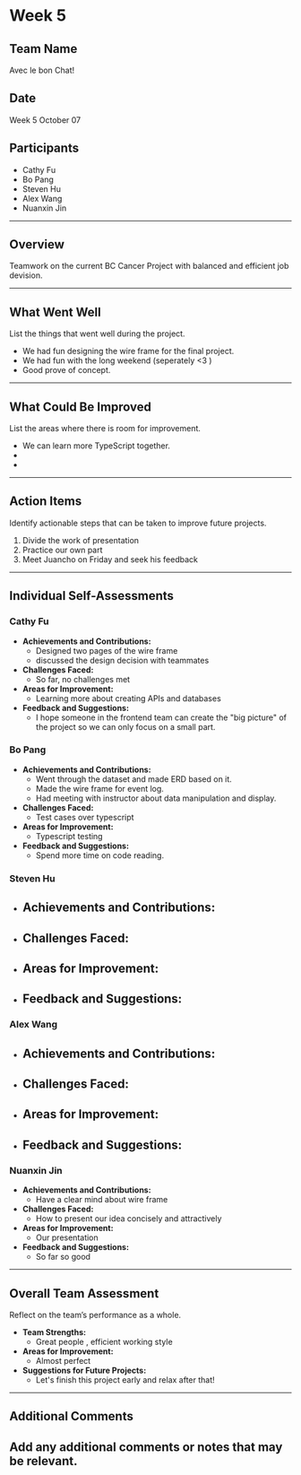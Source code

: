 # Week 5

## Team Name
Avec le bon Chat!

## Date
Week 5 October 07

## Participants
- Cathy Fu
- Bo Pang
- Steven Hu
- Alex Wang
- Nuanxin Jin

---

## Overview
Teamwork on the current BC Cancer Project with balanced and efficient job devision.

---

## What Went Well
List the things that went well during the project.
- We had fun designing the wire frame for the final project.
- We had fun with the long weekend (seperately <3 )
- Good prove of concept.
---

## What Could Be Improved
List the areas where there is room for improvement.
- We can learn more TypeScript together.
-
-

---

## Action Items
Identify actionable steps that can be taken to improve future projects.
1. Divide the work of presentation
2. Practice our own part
3. Meet Juancho on Friday and seek his feedback

---

## Individual Self-Assessments
### Cathy Fu
- **Achievements and Contributions:**
  - Designed two pages of the wire frame
  - discussed the design decision with teammates
- **Challenges Faced:**
  - So far, no challenges met
- **Areas for Improvement:**
  - Learning more about creating APIs and databases
- **Feedback and Suggestions:**
  - I hope someone in the frontend team can create the "big picture" of the project so we can only focus on a small part.

### Bo Pang
- **Achievements and Contributions:**
  - Went through the dataset and made ERD based on it.
  - Made the wire frame for event log.
  - Had meeting with instructor about data manipulation and display. 
- **Challenges Faced:**
  - Test cases over typescript
- **Areas for Improvement:**
  - Typescript testing 
- **Feedback and Suggestions:**
  - Spend more time on code reading. 

### Steven Hu
- **Achievements and Contributions:**
  -
- **Challenges Faced:**
  -
- **Areas for Improvement:**
  -
- **Feedback and Suggestions:**
  -

### Alex Wang
- **Achievements and Contributions:**
  -
- **Challenges Faced:**
  -
- **Areas for Improvement:**
  -
- **Feedback and Suggestions:**
  -

### Nuanxin Jin
- **Achievements and Contributions:**
  - Have a clear mind about wire frame
- **Challenges Faced:**
  - How to present our idea concisely and attractively
- **Areas for Improvement:**
  - Our presentation
- **Feedback and Suggestions:**
  - So far so good

---

## Overall Team Assessment
Reflect on the team’s performance as a whole.
- **Team Strengths:**
  - Great people , efficient working style
- **Areas for Improvement:**
  - Almost perfect
- **Suggestions for Future Projects:**
  - Let's finish this project early and relax after that!

---

## Additional Comments
Add any additional comments or notes that may be relevant.
-

